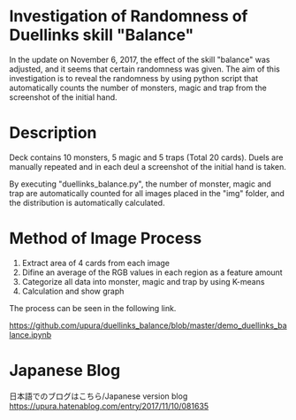 Investigation of Randomness of Duellinks skill "Balance"
===
In the update on November 6, 2017, the effect of the skill "balance" was adjusted, and it seems that certain randomness was given. The aim of this investigation is to reveal the randomness by using python script that automatically counts the number of monsters, magic and trap from the screenshot of the initial hand.

# Description
Deck contains 10 monsters, 5 magic and 5 traps (Total 20 cards). Duels are manually repeated and in each deul a screenshot of the initial hand is taken.

By executing "duellinks_balance.py", the number of monster, magic and trap are automatically counted for all images placed in the "img" folder, and the distribution is automatically calculated.

# Method of Image Process
1. Extract area of 4 cards from each image
1. Difine an average of the RGB values in each region as a feature amount
1. Categorize all data into monster, magic and trap by using K-means
1. Calculation and show graph

The process can be seen in the following link.

https://github.com/upura/duellinks_balance/blob/master/demo_duellinks_balance.ipynb

# Japanese Blog
日本語でのブログはこちら/Japanese version blog
https://upura.hatenablog.com/entry/2017/11/10/081635
